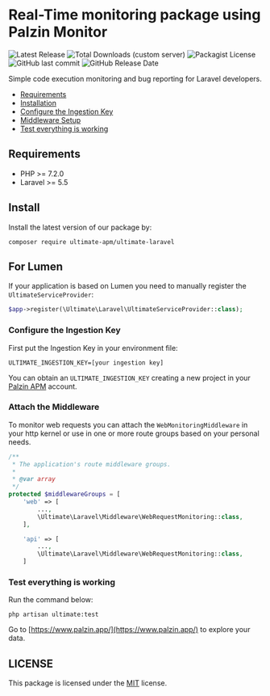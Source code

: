 # Real-Time monitoring package using Palzin Monitor

![Latest Release](https://img.shields.io/packagist/v/ultimate-apm/ultimate-laravel?style=for-the-badge)
![Total Downloads (custom server)](https://img.shields.io/packagist/dt/ultimate-apm/ultimate-laravel?style=for-the-badge)
![Packagist License](https://img.shields.io/packagist/l/ultimate-apm/ultimate-laravel?style=for-the-badge)
![GitHub last commit](https://img.shields.io/github/last-commit/ultimate-apm/ultimate-laravel?style=for-the-badge)
![GitHub Release Date](https://img.shields.io/github/release-date/ultimate-apm/ultimate-laravel?style=for-the-badge)


Simple code execution monitoring and bug reporting for Laravel developers.


- [Requirements](#requirements)
- [Installation](#installation)
- [Configure the Ingestion Key](#key)
- [Middleware Setup](#middleware)
- [Test everything is working](#test)

<a name="requirements"></a>

## Requirements

- PHP >= 7.2.0
- Laravel >= 5.5

<a name="install"></a>

## Install



Install the latest version of our package by:

```
composer require ultimate-apm/ultimate-laravel
```

## For Lumen
If your application is based on Lumen you need to manually register the `UltimateServiceProvider`:

```php
$app->register(\Ultimate\Laravel\UltimateServiceProvider::class);
```


<a name="key"></a>

### Configure the Ingestion Key

First put the Ingestion Key in your environment file:

```
ULTIMATE_INGESTION_KEY=[your ingestion key]
```

You can obtain an `ULTIMATE_INGESTION_KEY` creating a new project in your [Palzin APM](https://www.palzin.app) account.

<a name="middleware"></a>

### Attach the Middleware

To monitor web requests you can attach the `WebMonitoringMiddleware` in your http kernel or use in one or more route groups based on your personal needs.

```php
/**
 * The application's route middleware groups.
 *
 * @var array
 */
protected $middlewareGroups = [
    'web' => [
        ...,
        \Ultimate\Laravel\Middleware\WebRequestMonitoring::class,
    ],

    'api' => [
        ...,
        \Ultimate\Laravel\Middleware\WebRequestMonitoring::class,
    ]
```

<a name="test"></a>

### Test everything is working

Run the command below:

```
php artisan ultimate:test
```

Go to [https://www.palzin.app/](https://www.palzin.app/) to explore your data.

## LICENSE

This package is licensed under the [MIT](LICENSE) license.

